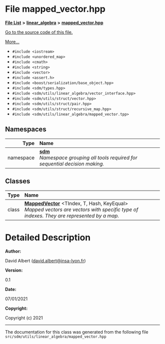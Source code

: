 
# File mapped\_vector.hpp

<link rel="stylesheet" href="https://cdnjs.cloudflare.com/ajax/libs/KaTeX/0.5.1/katex.min.css">
<link rel="stylesheet" href="https://cdn.jsdelivr.net/github-markdown-css/2.2.1/github-markdown.css"/>



[**File List**](files.md) **>** [**linear\_algebra**](dir_f6794c324212297d566732725cbf26ea.md) **>** [**mapped\_vector.hpp**](mapped__vector_8hpp.md)

[Go to the source code of this file.](mapped__vector_8hpp_source.md)

[More...](#detailed-description)

* `#include <iostream>`
* `#include <unordered_map>`
* `#include <cmath>`
* `#include <string>`
* `#include <vector>`
* `#include <assert.h>`
* `#include <boost/serialization/base_object.hpp>`
* `#include <sdm/types.hpp>`
* `#include <sdm/utils/linear_algebra/vector_interface.hpp>`
* `#include <sdm/utils/struct/vector.hpp>`
* `#include <sdm/utils/struct/pair.hpp>`
* `#include <sdm/utils/struct/recursive_map.hpp>`
* `#include <sdm/utils/linear_algebra/mapped_vector.tpp>`









## Namespaces

| Type | Name |
| ---: | :--- |
| namespace | [**sdm**](namespacesdm.md) <br>_Namespace grouping all tools required for sequential decision making._  |

## Classes

| Type | Name |
| ---: | :--- |
| class | [**MappedVector**](classsdm_1_1MappedVector.md) &lt;TIndex, T, Hash, KeyEqual&gt;<br>_Mapped vectors are vectors with specific type of indexes. They are represented by a map._  |













# Detailed Description




**Author:**

David Albert ([david.albert@insa-lyon.fr](mailto:david.albert@insa-lyon.fr)) 




**Version:**

0.1 




**Date:**

07/01/2021




**Copyright:**

Copyright (c) 2021 




    

------------------------------
The documentation for this class was generated from the following file `src/sdm/utils/linear_algebra/mapped_vector.hpp`